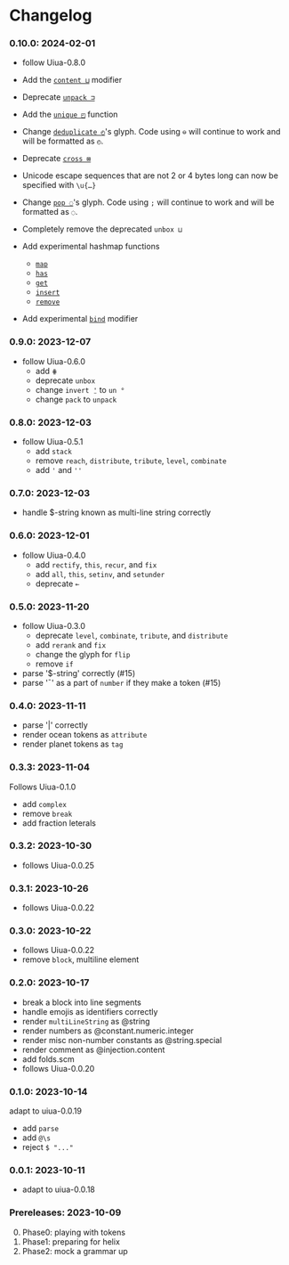 # Changelog

### 0.10.0: 2024-02-01

- follow Uiua-0.8.0

- Add the [`content ⊔`](https://uiua.org/docs/content) modifier
- Deprecate [`unpack ⊐`](https://uiua.org/docs/unpack)
- Add the [`unique ◰`](https://uiua.org/docs/unique) function
- Change [`deduplicate ◴`](https://uiua.org/docs/deduplicate)'s glyph. Code using `⊖` will continue to work and will be formatted as `◴`.
- Deprecate [`cross ⊠`](https://uiua.org/docs/cross)
- Unicode escape sequences that are not 2 or 4 bytes long can now be specified with `\u{…}`
- Change [`pop ◌`](https://uiua.org/docs/pop)'s glyph. Code using `;` will continue to work and will be formatted as `◌`.
- Completely remove the deprecated `unbox ⊔`
- Add experimental hashmap functions
  - [`map`](https://uiua.org/docs/map)
  - [`has`](https://uiua.org/docs/has)
  - [`get`](https://uiua.org/docs/get)
  - [`insert`](https://uiua.org/docs/insert)
  - [`remove`](https://uiua.org/docs/remove)
- Add experimental [`bind`](https://uiua.org/docs/bind) modifier

### 0.9.0: 2023-12-07

- follow Uiua-0.6.0
    - add ``⋕``
    - deprecate `unbox`
    - change `invert ⍘` to `un °`
    - change `pack` to `unpack`

### 0.8.0: 2023-12-03

- follow Uiua-0.5.1
    - add `stack`
    - remove `reach`, `distribute`, `tribute`, `level`, `combinate`
    - add `'` and `''`

### 0.7.0: 2023-12-03

- handle $-string known as multi-line string correctly

### 0.6.0: 2023-12-01

- follow Uiua-0.4.0
    - add `rectify`, `this`, `recur`, and `fix`
    - add `all`, `this`, `setinv`, and `setunder`
    - deprecate `⟜`

### 0.5.0: 2023-11-20

- follow Uiua-0.3.0
    - deprecate `level`, `combinate`, `tribute`, and `distribute`
    - add `rerank` and `fix`
    - change the glyph for `flip`
    - remove `if`
- parse '$-string' correctly (#15)
- parse '¯' as a part of `number` if they make a token (#15)

### 0.4.0: 2023-11-11

- parse '|' correctly
- render ocean tokens as `attribute`
- render planet tokens as `tag`

### 0.3.3: 2023-11-04

Follows Uiua-0.1.0

- add `complex`
- remove `break`
- add fraction leterals

### 0.3.2: 2023-10-30

- follows Uiua-0.0.25

### 0.3.1: 2023-10-26

- follows Uiua-0.0.22

### 0.3.0: 2023-10-22

- follows Uiua-0.0.22
- remove `block`, multiline element

### 0.2.0: 2023-10-17

- break a block into line segments
- handle emojis as identifiers correctly
- render `multiLineString` as @string
- render numbers as @constant.numeric.integer
- render misc non-number constants as @string.special
- render comment as @injection.content
- add folds.scm
- follows Uiua-0.0.20

### 0.1.0: 2023-10-14

adapt to uiua-0.0.19
- add `parse`
- add `@\s`
- reject `$ "..."`

### 0.0.1: 2023-10-11

- adapt to uiua-0.0.18

### Prereleases: 2023-10-09

0. Phase0: playing with tokens
1. Phase1: preparing for helix
2. Phase2: mock a grammar up

